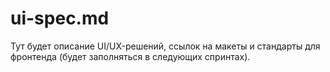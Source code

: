 # ui-spec.md

Тут будет описание UI/UX-решений, ссылок на макеты и стандарты для фронтенда (будет заполняться в следующих спринтах). 